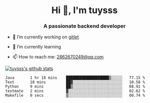 <h1 align="center">Hi 👋, I'm tuysss</h1>
<h3 align="center">A passionate backend developer </h3>

- 🔭 I’m currently working on [gitlet](https://github.com/tuysss/cs61b-sp21)

- 🌱 I’m currently learning 
    
- 📫 How to reach me: 2862670249@qq.com

[![tuysss's github stats](https://github-readme-stats.vercel.app/api?username=tuysss)](https://github.com/tuysss/github-readme-stats)

<!--START_SECTION:waka-->

```text
Java       1 hr 18 mins    ███████████████████▒░░░░░   77.15 %
Text       10 mins         ██▓░░░░░░░░░░░░░░░░░░░░░░   10.58 %
Python     9 mins          ██▒░░░░░░░░░░░░░░░░░░░░░░   08.91 %
textmate   2 mins          ▓░░░░░░░░░░░░░░░░░░░░░░░░   02.62 %
Makefile   0 secs          ▒░░░░░░░░░░░░░░░░░░░░░░░░   00.74 %
```

<!--END_SECTION:waka-->
